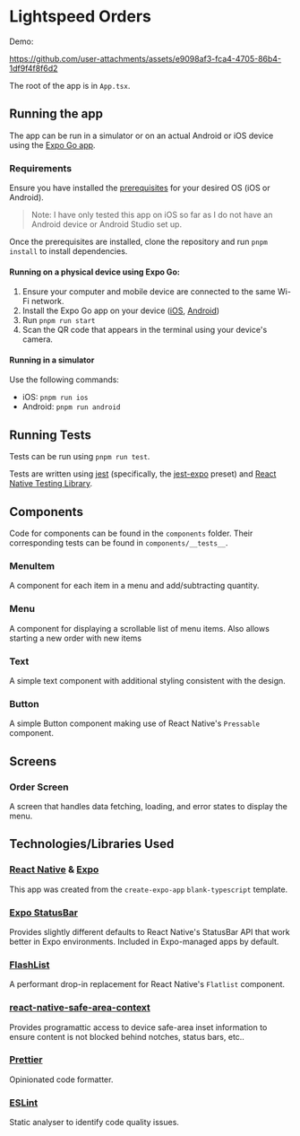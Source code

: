 # Lightspeed Orders

Demo:

https://github.com/user-attachments/assets/e9098af3-fca4-4705-86b4-1df9f4f8f6d2

The root of the app is in `App.tsx`.

## Running the app

The app can be run in a simulator or on an actual Android or iOS device using the [Expo Go app](https://expo.dev/go).

### Requirements

Ensure you have installed the [prerequisites](https://docs.expo.dev/guides/local-app-development/#prerequisites) for your desired OS (iOS or Android).

> Note: I have only tested this app on iOS so far as I do not have an Android device or Android Studio set up.

Once the prerequisites are installed, clone the repository and run `pnpm install` to install dependencies.

#### Running on a physical device using Expo Go:

1. Ensure your computer and mobile device are connected to the same Wi-Fi network.
2. Install the Expo Go app on your device ([iOS](https://apps.apple.com/us/app/expo-go/id982107779), [Android](https://play.google.com/store/apps/details?id=host.exp.exponent&pli=1))
3. Run `pnpm run start`
4. Scan the QR code that appears in the terminal using your device's camera.

#### Running in a simulator

Use the following commands:

- iOS: `pnpm run ios`
- Android: `pnpm run android`

## Running Tests

Tests can be run using `pnpm run test`.

Tests are written using [jest](https://jestjs.io/) (specifically, the [jest-expo](https://www.npmjs.com/package/jest-expo) preset) and [React Native Testing Library](https://callstack.github.io/react-native-testing-library/).

## Components

Code for components can be found in the `components` folder. Their corresponding tests can be found in `components/__tests__`.

### MenuItem

A component for each item in a menu and add/subtracting quantity.

### Menu

A component for displaying a scrollable list of menu items. Also allows starting a new order with new items

### Text

A simple text component with additional styling consistent with the design.

### Button

A simple Button component making use of React Native's `Pressable` component.

## Screens

### Order Screen
A screen that handles data fetching, loading, and error states to display the menu.

## Technologies/Libraries Used

### [React Native](https://reactnative.dev/) & [Expo](https://docs.expo.dev/faq/)

 This app was created from the `create-expo-app` `blank-typescript` template.

### [Expo StatusBar](https://docs.expo.dev/versions/latest/sdk/status-bar/)

Provides slightly different defaults to React Native's StatusBar API that work better in Expo environments. Included in Expo-managed apps by default.

### [FlashList](https://docs.expo.dev/versions/latest/sdk/flash-list/)

A performant drop-in replacement for React Native's `Flatlist` component.

### [react-native-safe-area-context](https://github.com/th3rdwave/react-native-safe-area-context)

Provides programattic access to device safe-area inset information to ensure content is not blocked behind notches, status bars, etc..

### [Prettier](https://prettier.io/)

Opinionated code formatter.

### [ESLint](https://eslint.org/)

Static analyser to identify code quality issues.
